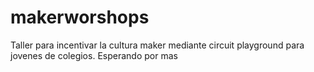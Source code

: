 # makerworshops
Taller para incentivar la cultura maker mediante circuit playground para jovenes de colegios. Esperando por mas

